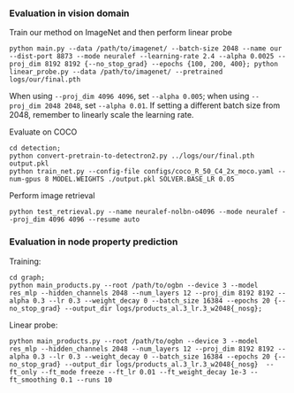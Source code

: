### Evaluation in vision domain

Train our method on ImageNet and then perform linear probe

```
python main.py --data /path/to/imagenet/ --batch-size 2048 --name our --dist-port 8873 --mode neuralef --learning-rate 2.4 --alpha 0.0025 --proj_dim 8192 8192 {--no_stop_grad} --epochs {100, 200, 400}; python linear_probe.py --data /path/to/imagenet/ --pretrained logs/our/final.pth
```
When using `--proj_dim 4096 4096`, set `--alpha 0.005`; when using `--proj_dim 2048 2048`, set `--alpha 0.01`. If setting a different batch size from 2048, remember to linearly scale the learning rate.

Evaluate on COCO
```
cd detection;
python convert-pretrain-to-detectron2.py ../logs/our/final.pth output.pkl
python train_net.py --config-file configs/coco_R_50_C4_2x_moco.yaml --num-gpus 8 MODEL.WEIGHTS ./output.pkl SOLVER.BASE_LR 0.05
```

Perform image retrieval
```
python test_retrieval.py --name neuralef-nolbn-o4096 --mode neuralef --proj_dim 4096 4096 --resume auto
```

### Evaluation in node property prediction
Training:
```
cd graph; 
python main_products.py --root /path/to/ogbn --device 3 --model res_mlp --hidden_channels 2048 --num_layers 12 --proj_dim 8192 8192 --alpha 0.3 --lr 0.3 --weight_decay 0 --batch_size 16384 --epochs 20 {--no_stop_grad} --output_dir logs/products_al.3_lr.3_w2048{_nosg}; 
```

Linear probe:
```
python main_products.py --root /path/to/ogbn --device 3 --model res_mlp --hidden_channels 2048 --num_layers 12 --proj_dim 8192 8192 --alpha 0.3 --lr 0.3 --weight_decay 0 --batch_size 16384 --epochs 20 {--no_stop_grad} --output_dir logs/products_al.3_lr.3_w2048{_nosg}  --ft_only --ft_mode freeze --ft_lr 0.01 --ft_weight_decay 1e-3 --ft_smoothing 0.1 --runs 10
```
